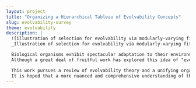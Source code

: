 ```yaml
---
layout: project
title: "Organizing a Hierarchical Tableau of Evolvability Concepts"
slug: evolvability-survey
theme: evolvability
description: |
  ![illustration of selection for evolvability via modularly-varying fitness function](/resources/cover-evolvability-survey.png){:width="100%"}{:height="200px"}{:style="object-fit:cover; object-position:top;"}
  _Illustration of selection for evolvability via modularly-varying fitness function._

  Biological organisms exhibit spectacular adaptation to their environments. However, another marvel of biology lurks behind the adaptive traits that organisms exhibit over the course of their lifespans: it is hypothesized that biological organisms also exhibit adaptation to the evolutionary process itself.
  Although a great deal of fruitful work has explored this idea of "evolvability," disparate and orthogonal definitions and explanations have splintered in the literature.

  This work pursues a review of evolvability theory and a unifying organization of theory, illustrated with examples and experiments from biology and evolutionary computing.
  It is hoped that a more nuanced and comprehensive understanding of this aspect of evolution will translate to more powerful digital evolution techniques.
---
```

